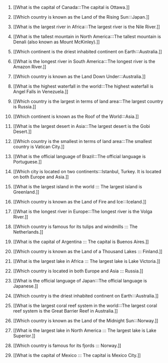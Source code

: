 1. [[What is the capital of Canada:::The capital is Ottawa.]]
2. [[Which country is known as the Land of the Rising Sun:::Japan.]]
3. [[What is the largest river in Africa:::The largest river is the Nile River.]]
4. [[What is the tallest mountain in North America:::The tallest mountain is Denali (also known as Mount McKinley).]]
5. [[Which continent is the driest inhabited continent on Earth:::Australia.]]
6. [[What is the longest river in South America:::The longest river is the Amazon River.]]
7. [[Which country is known as the Land Down Under:::Australia.]]
8. [[What is the highest waterfall in the world:::The highest waterfall is Angel Falls in Venezuela.]]
9. [[Which country is the largest in terms of land area:::The largest country is Russia.]]

11. [[Which continent is known as the Roof of the World:::Asia.]]
12. [[What is the largest desert in Asia:::The largest desert is the Gobi Desert.]]
13. [[Which country is the smallest in terms of land area:::The smallest country is Vatican City.]]
14. [[What is the official language of Brazil:::The official language is Portuguese.]]
15. [[Which city is located on two continents:::Istanbul, Turkey. It is located on both Europe and Asia.]]
16. [[What is the largest island in the world
:::
The largest island is Greenland.]]
17. [[Which country is known as the Land of Fire and Ice:::Iceland.]]
18. [[What is the longest river in Europe:::The longest river is the Volga River.]]
19. [[Which country is famous for its tulips and windmills
:::
The Netherlands.]]
20. [[What is the capital of Argentina
:::
The capital is Buenos Aires.]]

21. [[Which country is known as the Land of a Thousand Lakes ::: Finland.]]
22. [[What is the largest lake in Africa
:::
 The largest lake is Lake Victoria.]]
23. [[Which country is located in both Europe and Asia
:::
Russia.]]
24. [[What is the official language of Japan:::The official language is Japanese.]]
25. [[Which country is the driest inhabited continent on Earth:::Australia.]]
26. [[What is the largest coral reef system in the world:::The largest coral reef system is the Great Barrier Reef in Australia.]]
27. [[Which country is known as the Land of the Midnight Sun:::Norway.]]
28. [[What is the largest lake in North America ::: The largest lake is Lake Superior.]]
29. [[Which country is famous for its fjords ::: Norway.]]
30. [[What is the capital of Mexico ::: The capital is Mexico City.]]